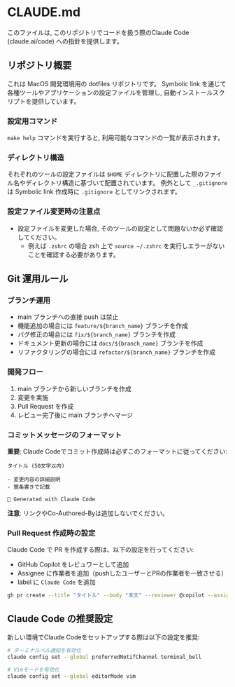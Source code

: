 # CLAUDE.md

このファイルは, このリポジトリでコードを扱う際のClaude Code (claude.ai/code) への指針を提供します。

## リポジトリ概要

これは MacOS 開発環境用の dotfiles リポジトリです。
Symbolic link を通じて各種ツールやアプリケーションの設定ファイルを管理し, 自動インストールスクリプトを提供しています。

### 設定用コマンド

`make help` コマンドを実行すると, 利用可能なコマンドの一覧が表示されます。

### ディレクトリ構造

それぞれのツールの設定ファイルは `$HOME`  ディレクトリに配置した際のファイル名やディレクトリ構造に基づいて配置されています。
例外として `_.gitignore` は Symbolic link 作成時に `.gitignore` としてリンクされます。

### 設定ファイル変更時の注意点

* 設定ファイルを変更した場合, そのツールの設定として問題ないか必ず確認してください。
    * 例えば `.zshrc` の場合 zsh 上で `source ~/.zshrc` を実行しエラーがないことを確認する必要があります。

## Git 運用ルール

### ブランチ運用

* main ブランチへの直接 push は禁止
* 機能追加の場合には `feature/${branch_name}` ブランチを作成
* バグ修正の場合には `fix/${branch_name}` ブランチを作成
* ドキュメント更新の場合には `docs/${branch_name}` ブランチを作成
* リファクタリングの場合には `refactor/${branch_name}` ブランチを作成

### 開発フロー

1. main ブランチから新しいブランチを作成
2. 変更を実施
3. Pull Request を作成
4. レビュー完了後に main ブランチへマージ

### コミットメッセージのフォーマット

**重要**: Claude Codeでコミット作成時は必ずこのフォーマットに従ってください:

```
タイトル (50文字以内)

- 変更内容の詳細説明
- 箇条書きで記載

🤖 Generated with Claude Code
```

**注意**: リンクやCo-Authored-Byは追加しないでください。

### Pull Request 作成時の設定

Claude Code で PR を作成する際は、以下の設定を行ってください:

* GitHub Copilot をレビュワーとして追加
* Assignee に作業者を追加（pushしたユーザーとPRの作業者を一致させる）
* label に `Claude Code` を追加

```bash
gh pr create --title "タイトル" --body "本文" --reviewer @copilot --assignee @me --label "Claude Code"
```

## Claude Code の推奨設定

新しい環境でClaude Codeをセットアップする際は以下の設定を推奨:

```bash
# ターミナルベル通知を有効化
claude config set --global preferredNotifChannel terminal_bell

# Vimモードを有効化
claude config set --global editorMode vim
```